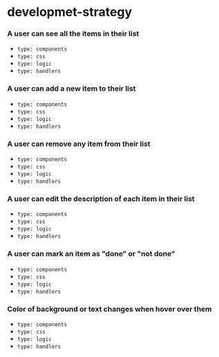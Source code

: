 <!--

  There will be different types of tasks for each user story:
    `type: components`
    `type: css`
    `type: logic`
    `type: handlers`
    ...

-->
# developmet-strategy

### A user can see all the items in their list
- `type: components`
- `type: css`
- `type: logic`
- `type: handlers`

### A user can add a new item to their list
- `type: components`
- `type: css`
- `type: logic`
- `type: handlers`
    
### A user can remove any item from their list
- `type: components`
- `type: css`
- `type: logic`
- `type: handlers`
    
### A user can edit the description of each item in their list
- `type: components`
- `type: css`
- `type: logic`
- `type: handlers`
    
### A user can mark an item as "done" or "not done"
- `type: components`
- `type: css`
- `type: logic`
- `type: handlers`


### Color of background or text changes when hover over them
- `type: components`
- `type: css`
- `type: logic`
- `type: handlers`




